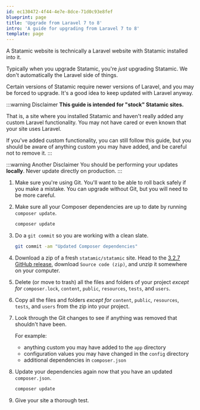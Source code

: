 ```yaml
---
id: ec130472-4f44-4e7e-8dce-71d0c93e8fef
blueprint: page
title: 'Upgrade from Laravel 7 to 8'
intro: 'A guide for upgrading from Laravel 7 to 8'
template: page
---
```

A Statamic website is technically a Laravel website with Statamic installed into it.

Typically when you upgrade Statamic, you're _just_ upgrading Statamic. We don't automatically the Laravel side of things.

Certain versions of Statamic require newer versions of Laravel, and you may be forced to upgrade. It's a good idea to keep updated with Laravel anyway.

:::warning Disclaimer
**This guide is intended for "stock" Statamic sites.**

That is, a site where you installed Statamic and haven't really added any custom Laravel functionality. You may not have cared or even known that your site uses Laravel.

If you've added custom functionality, you can still follow this guide, but you should be aware of anything custom you may have added, and be careful not to remove it.
:::

:::warning Another Disclaimer
You should be performing your updates **locally**. Never update directly on production.
:::

1. Make sure you're using Git. You'll want to be able to roll back safely if you make a mistake. You can upgrade without Git, but you will need to be more careful.

1. Make sure all your Composer dependencies are up to date by running `composer update`.
   ```bash
   composer update
   ```

1. Do a `git commit` so you are working with a clean slate.
   ```bash
   git commit -am "Updated Composer dependencies"
   ```

1. Download a zip of a fresh `statamic/statamic` site.
   Head to the [3.2.7 GitHub release](https://github.com/statamic/statamic/releases/tag/v3.2.7), download `Source code (zip)`, and unzip it somewhere on your computer.

1. Delete (or move to trash) all the files and folders of your project _except for_ `composer.lock`, `content`, `public`, `resources`, `tests`, and `users`.

1. Copy all the files and folders _except for_ `content`, `public`, `resources`, `tests`, and `users` from the zip into your project.

1. Look through the Git changes to see if anything was removed that shouldn't have been.

   For example:
   - anything custom you may have added to the `app` directory
   - configuration values you may have changed in the `config` directory
   - additional dependencies in `composer.json`

1. Update your dependencies again now that you have an updated `composer.json`.
   ```bash
   composer update
   ```

1. Give your site a thorough test.
